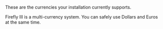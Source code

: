 These are the currencies your installation currently supports.

Firefly III is a multi-currency system. You can safely use Dollars and Euros at the same time.